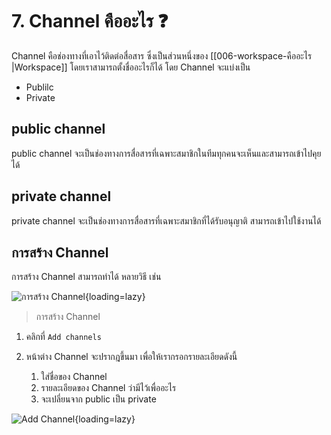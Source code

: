 # 7. Channel คืออะไร ❓

Channel คือช่องทางที่เอาไว้ติดต่อสื่อสาร ซึ่งเป็นส่วนหนึ่งของ [[006-workspace-คืออะไร |Workspace]] โดยเราสามารถตั้งชื่ออะไรก็ได้ โดย Channel จะแบ่งเป็น 

- Publilc
- Private

## public channel

public channel จะเป็นช่องทางการสื่อสารที่เฉพาะสมาชิกในทีมทุกคนจะเห็นและสามารถเข้าไปคุยได้

## private channel

private channel จะเป็นช่องทางการสื่อสารที่เฉพาะสมาชิกที่ได้รับอนุญาติ สามารถเข้าไปใช้งานได้

## การสร้าง Channel

การสร้าง Channel สามารถทำได้ หลายวิธี เช่น

![การสร้าง Channel](2023-01-04_14-54-47.png){loading=lazy}

> การสร้าง Channel

1. คลิกที่ `Add channels`
2. หน้าต่าง Channel จะปรากฎขึ้นมา เพื่อให้เรากรอกรายละเอียดดังนี้

	1. ใส่ชื่อของ Channel
	2. รายละเอียดของ Channel ว่ามีไว้เพื่ออะไร
	3. จะเปลี่ยนจาก public เป็น private

![Add Channel](2023-01-04_14-49-46.png){loading=lazy}
